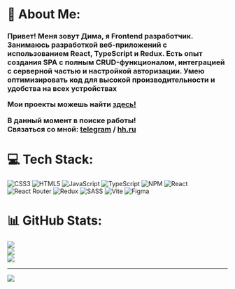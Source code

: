 # 💫 About Me:
<h3>Привет! Меня зовут Дима, я Frontend разработчик.<br>Занимаюсь разработкой веб-приложений с использованием React, TypeScript и Redux. Есть опыт создания SPA с полным CRUD-функционалом, интеграцией с серверной частью и настройкой авторизации. Умею оптимизировать код для высокой производительности и удобства на всех устройствах
  
Мои проекты можешь найти [здесь!](https://github.com/belovdima/PROJECTS)

В данный момент в поиске работы! <br> Связаться со мной: [telegram](https://t.me/freddiedurst) / [hh.ru](https://hh.ru/resume/b71cd405ff0d3829560039ed1f483165683959)
</h3>

# 💻 Tech Stack:
![CSS3](https://img.shields.io/badge/css3-%231572B6.svg?style=for-the-badge&logo=css3&logoColor=white) ![HTML5](https://img.shields.io/badge/html5-%23E34F26.svg?style=for-the-badge&logo=html5&logoColor=white) ![JavaScript](https://img.shields.io/badge/javascript-%23323330.svg?style=for-the-badge&logo=javascript&logoColor=%23F7DF1E) ![TypeScript](https://img.shields.io/badge/typescript-%23007ACC.svg?style=for-the-badge&logo=typescript&logoColor=white) ![NPM](https://img.shields.io/badge/NPM-%23CB3837.svg?style=for-the-badge&logo=npm&logoColor=white) ![React](https://img.shields.io/badge/react-%2320232a.svg?style=for-the-badge&logo=react&logoColor=%2361DAFB) ![React Router](https://img.shields.io/badge/React_Router-CA4245?style=for-the-badge&logo=react-router&logoColor=white) ![Redux](https://img.shields.io/badge/redux-%23593d88.svg?style=for-the-badge&logo=redux&logoColor=white) ![SASS](https://img.shields.io/badge/SASS-hotpink.svg?style=for-the-badge&logo=SASS&logoColor=white) ![Vite](https://img.shields.io/badge/vite-%23646CFF.svg?style=for-the-badge&logo=vite&logoColor=white) ![Figma](https://img.shields.io/badge/figma-%23F24E1E.svg?style=for-the-badge&logo=figma&logoColor=white)
# 📊 GitHub Stats:
![](https://github-readme-stats.vercel.app/api?username=belovdima&theme=ambient_gradient&hide_border=true&include_all_commits=false&count_private=false)<br/>
![](https://github-readme-streak-stats.herokuapp.com/?user=belovdima&theme=ambient_gradient&hide_border=true)<br/>
![](https://github-readme-stats.vercel.app/api/top-langs/?username=belovdima&theme=ambient_gradient&hide_border=true&include_all_commits=false&count_private=false&layout=compact)

---
[![](https://visitcount.itsvg.in/api?id=belovdima&icon=9&color=11)](https://visitcount.itsvg.in)

<!-- Proudly created with GPRM ( https://gprm.itsvg.in ) -->

